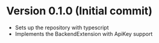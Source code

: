 # Version 0.1.0 (Initial commit)

- Sets up the repository with typescript
- Implements the BackendExtension with ApiKey support
